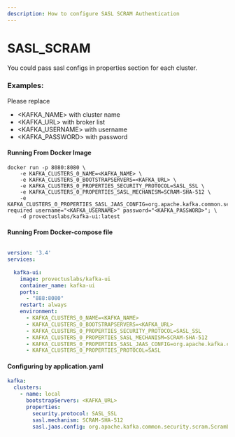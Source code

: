 ```yaml
---
description: How to configure SASL SCRAM Authentication
---
```


# SASL\_SCRAM

You could pass sasl configs in properties section for each cluster.

### Examples:

Please replace

* \<KAFKA\_NAME> with cluster name
* \<KAFKA\_URL> with broker list
* \<KAFKA\_USERNAME> with username
* \<KAFKA\_PASSWORD> with password

#### Running From Docker Image

```
docker run -p 8080:8080 \
    -e KAFKA_CLUSTERS_0_NAME=<KAFKA_NAME> \
    -e KAFKA_CLUSTERS_0_BOOTSTRAPSERVERS=<KAFKA_URL> \
    -e KAFKA_CLUSTERS_0_PROPERTIES_SECURITY_PROTOCOL=SASL_SSL \
    -e KAFKA_CLUSTERS_0_PROPERTIES_SASL_MECHANISM=SCRAM-SHA-512 \     
    -e KAFKA_CLUSTERS_0_PROPERTIES_SASL_JAAS_CONFIG=org.apache.kafka.common.security.scram.ScramLoginModule required username="<KAFKA_USERNAME>" password="<KAFKA_PASSWORD>"; \
    -d provectuslabs/kafka-ui:latest 
```

#### Running From Docker-compose file

```yaml

version: '3.4'
services:
  
  kafka-ui:
    image: provectuslabs/kafka-ui
    container_name: kafka-ui
    ports:
      - "888:8080"
    restart: always
    environment:
      - KAFKA_CLUSTERS_0_NAME=<KAFKA_NAME>
      - KAFKA_CLUSTERS_0_BOOTSTRAPSERVERS=<KAFKA_URL>
      - KAFKA_CLUSTERS_0_PROPERTIES_SECURITY_PROTOCOL=SASL_SSL
      - KAFKA_CLUSTERS_0_PROPERTIES_SASL_MECHANISM=SCRAM-SHA-512
      - KAFKA_CLUSTERS_0_PROPERTIES_SASL_JAAS_CONFIG=org.apache.kafka.common.security.scram.ScramLoginModule required username="<KAFKA_USERNAME>" password="<KAFKA_PASSWORD>";
      - KAFKA_CLUSTERS_0_PROPERTIES_PROTOCOL=SASL
```

#### Configuring by application.yaml

```yaml
kafka:
  clusters:
    - name: local
      bootstrapServers: <KAFKA_URL>
      properties:
        security.protocol: SASL_SSL
        sasl.mechanism: SCRAM-SHA-512        
        sasl.jaas.config: org.apache.kafka.common.security.scram.ScramLoginModule required username="<KAFKA_USERNAME>" password="<KAFKA_PASSWORD>";
```
